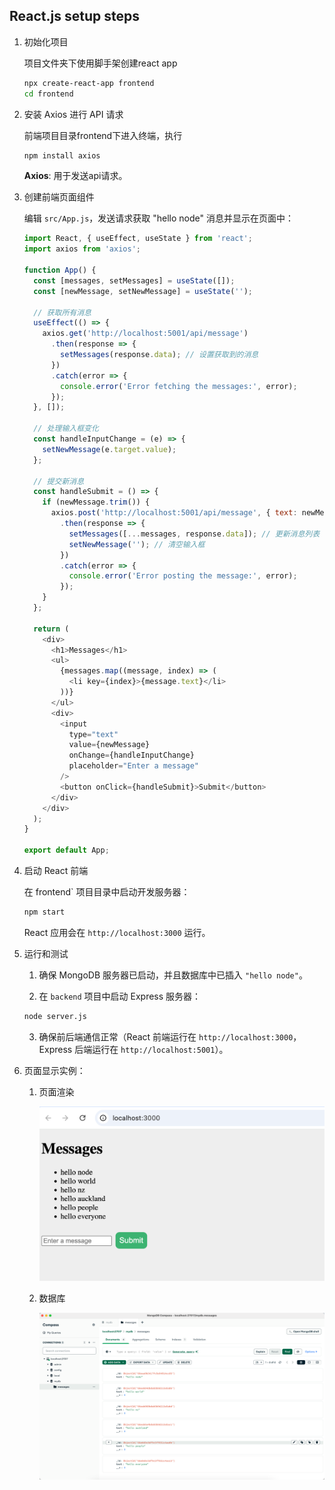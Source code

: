 ## React.js setup steps

1. 初始化项目

    项目文件夹下使用脚手架创建react app

    ```bash
    npx create-react-app frontend
    cd frontend
    ```

2. 安装 Axios 进行 API 请求

    前端项目目录frontend下进入终端，执行

    ```bash
    npm install axios
    ```

    **Axios**: 用于发送api请求。

3. 创建前端页面组件

    编辑 `src/App.js`，发送请求获取 "hello node" 消息并显示在页面中：

    ```js
    import React, { useEffect, useState } from 'react';
    import axios from 'axios';
    
    function App() {
      const [messages, setMessages] = useState([]);
      const [newMessage, setNewMessage] = useState('');
    
      // 获取所有消息
      useEffect(() => {
        axios.get('http://localhost:5001/api/message')
          .then(response => {
            setMessages(response.data); // 设置获取到的消息
          })
          .catch(error => {
            console.error('Error fetching the messages:', error);
          });
      }, []);
    
      // 处理输入框变化
      const handleInputChange = (e) => {
        setNewMessage(e.target.value);
      };
    
      // 提交新消息
      const handleSubmit = () => {
        if (newMessage.trim()) {
          axios.post('http://localhost:5001/api/message', { text: newMessage })
            .then(response => {
              setMessages([...messages, response.data]); // 更新消息列表
              setNewMessage(''); // 清空输入框
            })
            .catch(error => {
              console.error('Error posting the message:', error);
            });
        }
      };
    
      return (
        <div>
          <h1>Messages</h1>
          <ul>
            {messages.map((message, index) => (
              <li key={index}>{message.text}</li>
            ))}
          </ul>
          <div>
            <input
              type="text"
              value={newMessage}
              onChange={handleInputChange}
              placeholder="Enter a message"
            />
            <button onClick={handleSubmit}>Submit</button>
          </div>
        </div>
      );
    }
    
    export default App;
    
    ```

4. 启动 React 前端

    在 frontend` 项目目录中启动开发服务器：

     ```bash
     npm start
     ```

    React 应用会在 `http://localhost:3000` 运行。

5. 运行和测试

    1. 确保 MongoDB 服务器已启动，并且数据库中已插入 `"hello node"`。

    2. 在 `backend` 项目中启动 Express 服务器：

    ```bash
    node server.js
    ```

    3. 确保前后端通信正常（React 前端运行在 `http://localhost:3000`，Express 后端运行在 `http://localhost:5001`）。

6. 页面显示实例：

    1. 页面渲染

        ![1](./src/assets/image.png)

        
    
    2. 数据库
    
        ![2](./src/assets/image2.png)
